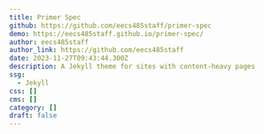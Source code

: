 ```yaml
---
title: Primer Spec
github: https://github.com/eecs485staff/primer-spec
demo: https://eecs485staff.github.io/primer-spec/
author: eecs485staff
author_link: https://github.com/eecs485staff
date: 2023-11-27T09:43:44.300Z
description: A Jekyll theme for sites with content-heavy pages
ssg:
  - Jekyll
css: []
cms: []
category: []
draft: false
---
```

